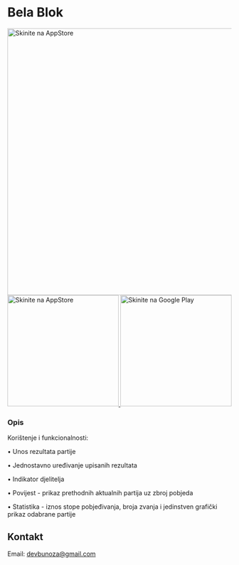 # Bela Blok

<img src="https://lh3.googleusercontent.com/u/0/drive-viewer/AEYmBYQf6dDVL7apVKOrneEBDTa1gNFiMyUNHd8Mx7K2x1buq9EFgvNcS79sef4kJqCD1FrcrKHJzSK9L3eQfahn5jASFR58bg=w1920-h934" alt="Skinite na AppStore" width=600>

<a href="https://apps.apple.com/hr/app/bela-blok/id6475651480">
<img src="https://upload.wikimedia.org/wikipedia/commons/3/3c/Download_on_the_App_Store_Badge.svg" alt="Skinite na AppStore" width=250>
</a>

<a href="https://play.google.com/store/apps/details?id=com.bunoza.belablok">
<img src="https://upload.wikimedia.org/wikipedia/commons/7/78/Google_Play_Store_badge_EN.svg" alt="Skinite na Google Play" width=250>
</a>


### Opis
Korištenje i funkcionalnosti:

• Unos rezultata partije

• Jednostavno uređivanje upisanih rezultata 

• Indikator djelitelja

• Povijest - prikaz prethodnih aktualnih partija uz zbroj pobjeda

• Statistika - iznos stope pobjeđivanja, broja zvanja i jedinstven grafički prikaz odabrane partije


## Kontakt
Email: devbunoza@gmail.com
